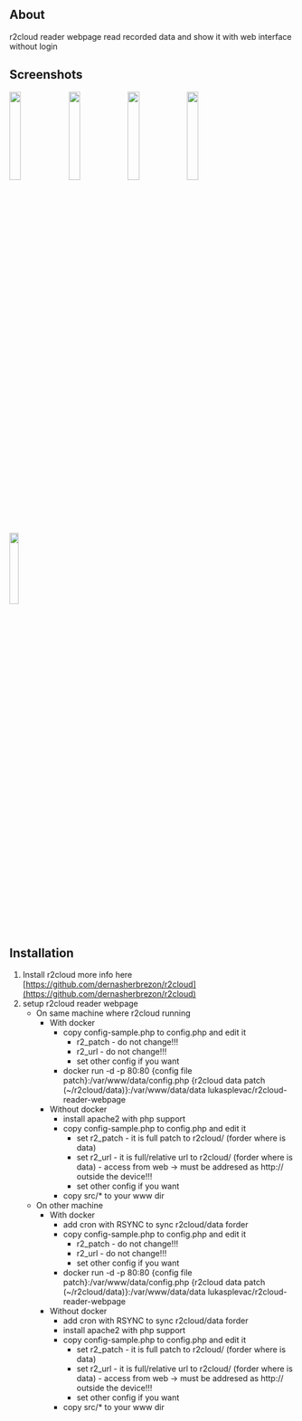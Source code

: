 ## About
r2cloud reader webpage read recorded data and show it with web interface without login
 
## Screenshots

<img src="https://github.com/lukasplevac/r2cloud-reader-webpage/raw/master/screens/1.png" width="20%">&nbsp;<img src="https://github.com/lukasplevac/r2cloud-reader-webpage/raw/master/screens/2.png" width="20%">&nbsp;<img src="https://github.com/lukasplevac/r2cloud-reader-webpage/raw/master/screens/3.png" width="20%">&nbsp;<img src="https://github.com/lukasplevac/r2cloud-reader-webpage/raw/master/screens/4.png" width="20%">&nbsp;<img src="https://github.com/lukasplevac/r2cloud-reader-webpage/raw/master/screens/5.png" width="18%">


## Installation 

1. Install r2cloud more info here [https://github.com/dernasherbrezon/r2cloud](https://github.com/dernasherbrezon/r2cloud)
2. setup r2cloud reader webpage
    - On same machine where r2cloud running
        - With docker
            - copy config-sample.php to config.php and edit it
                - r2_patch - do not change!!!
                - r2_url   - do not change!!!
                - set other config if you want
            - docker run -d -p 80:80 {config file patch}:/var/www/data/config.php {r2cloud data patch (~/r2cloud/data)}:/var/www/data/data lukasplevac/r2cloud-reader-webpage
        - Without docker
            - install apache2 with php support
            - copy config-sample.php to config.php and edit it
                - set r2_patch - it is full patch to r2cloud/ (forder where is data)
                - set r2_url   - it is full/relative url to r2cloud/ (forder where is data) - access from web -> must be addresed as http:// outside the device!!!
                - set other config if you want
            - copy src/* to your www dir
    - On other machine
        - With docker
            - add cron with RSYNC to sync r2cloud/data forder
            - copy config-sample.php to config.php and edit it
                - r2_patch - do not change!!!
                - r2_url   - do not change!!!
                - set other config if you want
            - docker run -d -p 80:80 {config file patch}:/var/www/data/config.php {r2cloud data patch (~/r2cloud/data)}:/var/www/data/data lukasplevac/r2cloud-reader-webpage
        - Without docker
            - add cron with RSYNC to sync r2cloud/data forder
            - install apache2 with php support
            - copy config-sample.php to config.php and edit it
                - set r2_patch - it is full patch to r2cloud/ (forder where is data)
                - set r2_url   - it is full/relative url to r2cloud/ (forder where is data) - access from web -> must be addresed as http:// outside the device!!!
                - set other config if you want
            - copy src/* to your www dir

